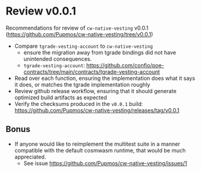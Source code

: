 # Review v0.0.1

Recommendations for review of `cw-native-vesting` v0.0.1 (https://github.com/Pupmos/cw-native-vesting/tree/v0.0.1)

* Compare `tgrade-vesting-account` to `cw-native-vesting`
  * ensure the migration away from tgrade bindings did not have unintended consequences.
  * `tgrade-vesting-account`: https://github.com/confio/poe-contracts/tree/main/contracts/tgrade-vesting-account
* Read over each function, ensuring the implementation does what it says it does, or matches the tgrade implementation roughly 
* Review github release workflow, ensuring that it should generate optimized build artifacts as expected 
* Verify the checksums produced in the `v0.0.1` build: https://github.com/Pupmos/cw-native-vesting/releases/tag/v0.0.1

## Bonus
* If anyone would like to reimplement the multitest suite in a manner compatible with the default cosmwasm runtime, that would be much appreciated.
  * See issue https://github.com/Pupmos/cw-native-vesting/issues/1

